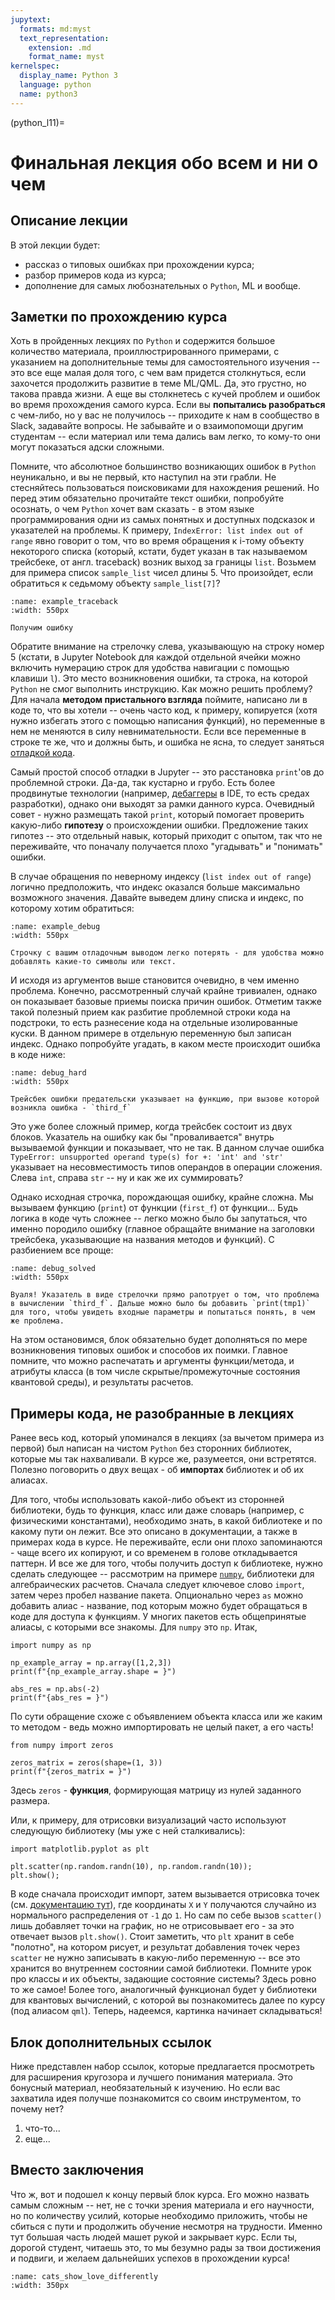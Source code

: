 ```yaml
---
jupytext:
  formats: md:myst
  text_representation:
    extension: .md
    format_name: myst
kernelspec:
  display_name: Python 3
  language: python
  name: python3
---
```


(python_l11)=

# Финальная лекция обо всем и ни о чем

## Описание лекции
В этой лекции будет:
- рассказ о типовых ошибках при прохождении курса;
- разбор примеров кода из курса;
- дополнение для самых любознательных о `Python`, ML и вообще.

## Заметки по прохождению курса
Хоть в пройденных лекциях по `Python` и содержится большое количество материала, проиллюстрированного примерами, с указанием на дополнительные темы для самостоятельного изучения -- это все еще малая доля того, с чем вам придется столкнуться, если захочется продолжить развитие в теме ML/QML. Да, это грустно, но такова правда жизни. А еще вы столкнетесь с кучей проблем и ошибок во время прохождения самого курса. Если вы **попытались разобраться** с чем-либо, но у вас не получилось -- приходите к нам в сообщество в Slack, задавайте вопросы. Не забывайте и о взаимопомощи другим студентам -- если материал или тема дались вам легко, то кому-то они могут показаться адски сложными.

Помните, что абсолютное большинство возникающих ошибок в `Python` неуникально, и вы не первый, кто наступил на эти грабли. Не стесняйтесь пользоваться поисковиками для нахождения решений. Но перед этим обязательно прочитайте текст ошибки, попробуйте осознать, о чем `Python` хочет вам сказать - в этом языке программирования одни из самых понятных и доступных подсказок и указателей на проблемы. К примеру, `IndexError: list index out of range` явно говорит о том, что во время обращения к i-тому объекту некоторого списка (который, кстати, будет указан в так называемом трейсбеке, от англ. traceback) возник выход за границы `list`. Возьмем для примера список `sample_list` чисел длины 5. Что произойдет, если обратиться к седьмому объекту `sample_list[7]`?

```{figure} /_static/pythonblock/python_l11/example_traceback.png
:name: example_traceback
:width: 550px

Получим ошибку
```

Обратите внимание на стрелочку слева, указывающую на строку номер 5 (кстати, в Jupyter Notebook для каждой отдельной ячейки можно включить нумерацию строк для удобства навигации с помощью клавиши `l`). Это место возникновения ошибки, та строка, на которой `Python` не смог выполнить инструкцию. Как можно решить проблему? Для начала **методом пристального взгляда** поймите, написано ли в коде то, что вы хотели -- очень часто код, к примеру, копируется (хотя нужно избегать этого с помощью написания функций), но переменные в нем не меняются в силу невнимательности. Если все переменные в строке те же, что и должны быть, и ошибка не ясна, то следует заняться [отладкой кода](https://ru.wikipedia.org/wiki/Отладка_программы).

Самый простой способ отладки в Jupyter -- это расстановка `print`'ов до проблемной строки. Да-да, так кустарно и грубо. Есть более продвинутые технологии (например, [дебаггеры](https://code.visualstudio.com/docs/python/debugging) в IDE, то есть средах разработки), однако они выходят за рамки данного курса. Очевидный совет - нужно размещать такой `print`, который помогает проверить какую-либо **гипотезу** о происхождении ошибки. Предложение таких гипотез -- это отдельный навык, который приходит с опытом, так что не переживайте, что поначалу получается плохо "угадывать" и "понимать" ошибки.

В случае обращения по неверному индексу (`list index out of range`) логично предположить, что индекс оказался больше максимально возможного значения. Давайте выведем длину списка и индекс, по которому хотим обратиться:

```{figure} /_static/pythonblock/python_l11/example_debug.png
:name: example_debug
:width: 550px

Строчку с вашим отладочным выводом легко потерять - для удобства можно добавлять какие-то символы или текст.
```

И исходя из аргументов выше становится очевидно, в чем именно проблема. Конечно, рассмотренный случай крайне тривиален, однако он показывает базовые приемы поиска причин ошибок. Отметим также такой полезный прием как разбитие проблемной строки кода на подстроки, то есть разнесение кода на отдельные изолированные куски. В данном примере в отдельную переменную был записан индекс. Однако попробуйте угадать, в каком месте происходит ошибка в коде ниже:

```{figure} /_static/pythonblock/python_l11/debug_hard.png
:name: debug_hard
:width: 550px

Трейсбек ошибки предательски указывает на функцию, при вызове которой возникла ошибка - `third_f`
```

Это уже более сложный пример, когда трейсбек состоит из двух блоков. Указатель на ошибку как бы "проваливается" внутрь вызываемой функции и показывает, что не так. В данном случае ошибка `TypeError: unsupported operand type(s) for +: 'int' and 'str'` указывает на несовместимость типов операндов в операции сложения. Слева `int`, справа `str` -- ну и как же их суммировать?

Однако исходная строчка, порождающая ошибку, крайне сложна. Мы вызываем функцию (`print`) от функции (`first_f`) от функции... Будь логика в коде чуть сложнее -- легко можно было бы запутаться, что именно породило ошибку (главное обращайте внимание на заголовки трейсбека, указывающие на названия методов и функций). С разбиением все проще:

```{figure} /_static/pythonblock/python_l11/debug_solved.png
:name: debug_solved
:width: 550px

Вуаля! Указатель в виде стрелочки прямо рапотрует о том, что проблема в вычислении `third_f`. Дальше можно было бы добавить `print(tmp1)` для того, чтобы увидеть входные параметры и попытаться понять, в чем же проблема.
```

На этом остановимся, блок обязательно будет дополняться по мере возникновения типовых ошибок и способов их поимки. Главное помните, что можно распечатать и аргументы функции/метода, и атрибуты класса (в том числе скрытые/промежуточные состояния квантовой среды), и результаты расчетов.

## Примеры кода, не разобранные в лекциях
Ранее весь код, который упоминался в лекциях (за вычетом примера из первой) был написан на чистом `Python` без сторонних библиотек, которые мы так нахваливали. В курсе же, разумеется, они встретятся. Полезно поговорить о двух вещах - об **импортах** библиотек и об их алиасах.

Для того, чтобы использовать какой-либо объект из сторонней библиотеки, будь то функция, класс или даже словарь (например, с физическими константами), необходимо знать, в какой библиотеке и по какому пути он лежит. Все это описано в документации, а также в примерах кода в курсе. Не переживайте, если они плохо запоминаются - чаще всего их копируют, и со временем в голове откладывается паттерн. И все же для того, чтобы получить доступ к библиотеке, нужно сделать следующее -- рассмотрим на примере [`numpy`](https://numpy.org/), библиотеки для алгебраических расчетов. Сначала следует ключевое слово `import`, затем через пробел название пакета. Опционально через `as` можно добавить алиас - название, под которым можно будет обращаться в коде для доступа к функциям. У многих пакетов есть общепринятые алиасы, с которыми все знакомы. Для `numpy` это `np`. Итак,

```{code-cell} ipython3
import numpy as np

np_example_array = np.array([1,2,3])
print(f"{np_example_array.shape = }")

abs_res = np.abs(-2)
print(f"{abs_res = }")
```

По сути обращение схоже с объявлением объекта класса или же каким то методом - ведь можно импортировать не целый пакет, а его часть!

```{code-cell} ipython3
from numpy import zeros

zeros_matrix = zeros(shape=(1, 3))
print(f"{zeros_matrix = }")
```

Здесь `zeros` - **функция**, формирующая матрицу из нулей заданного размера.

Или, к примеру, для отрисовки визуализаций часто используют следующую библиотеку (мы уже с ней сталкивались):

```{code-cell} ipython3
import matplotlib.pyplot as plt

plt.scatter(np.random.randn(10), np.random.randn(10));
plt.show();
```

В коде сначала происходит импорт, затем вызывается отрисовка точек (см. [документацию тут](https://matplotlib.org/stable/api/_as_gen/matplotlib.pyplot.scatter.html?highlight=scatter#matplotlib.pyplot.scatter)), где координаты `X` и `Y` получаются случайно из нормального распределения от `-1` до `1`. Но сам по себе вызов `scatter()` лишь добавляет точки на график, но не отрисовывает его - за это отвечает вызов `plt.show()`. Стоит заметить, что `plt` хранит в себе "полотно", на котором рисует, и результат добавления точек через `scatter` не нужно записывать в какую-либо переменную -- все это хранится во внутреннем состоянии самой библиотеки. Помните урок про классы и их объекты, задающие состояние системы? Здесь ровно то же самое! Более того, аналогичный функционал будет у библиотеки для квантовых вычислений, с которой вы познакомитесь далее по курсу (под алиасом `qml`). Теперь, надеемся, картинка начинает складываться!

## Блок дополнительных ссылок
Ниже представлен набор ссылок, которые предлагается просмотреть для расширения кругозора и лучшего понимания материала. Это бонусный материал, необязательный к изучению. Но если вас захватила идея получше познакомится со своим инструментом, то почему нет?

1. что-то...
2. еще...

## Вместо заключения
Что ж, вот и подошел к концу первый блок курса. Его можно назвать самым сложным -- нет, не с точки зрения материала и его научности, но по количеству усилий, которые необходимо приложить, чтобы не сбиться с пути и продолжить обучение несмотря на трудности. Именно тут большая часть людей машет рукой и закрывает курс. Если ты, дорогой студент, читаешь это, то мы безумно рады за твои достижения и подвиги, и желаем дальнейших успехов в прохождении курса!

```{figure} /_static/pythonblock/python_l11/cats_show_love_differently.jpeg
:name: cats_show_love_differently
:width: 350px
```
